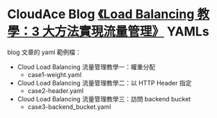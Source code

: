 # CloudAce Blog [《Load Balancing 教學：3 大方法實現流量管理》](https://blog.cloud-ace.tw/networking-website/load-balance/cloud-load-balancing-traffic-management-tutorial/) YAMLs

blog 文章的 yaml 範例檔：
- Cloud Load Balancing 流量管理教學一：權重分配
  - case1-weight.yaml
- Cloud Load Balancing 流量管理教學二：以 HTTP Header 指定
  - case2-header.yaml
- Cloud Load Balancing 流量管理教學三：訪問 backend bucket
  - case3-backend_bucket.yaml
